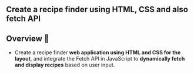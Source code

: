 ## Create a recipe finder using HTML, CSS and also fetch API

## Overview 🚀
- Create a recipe finder **web application using HTML and CSS for the layout**, and integrate the Fetch API in JavaScript to **dynamically fetch and display recipes** based on user input.
  

